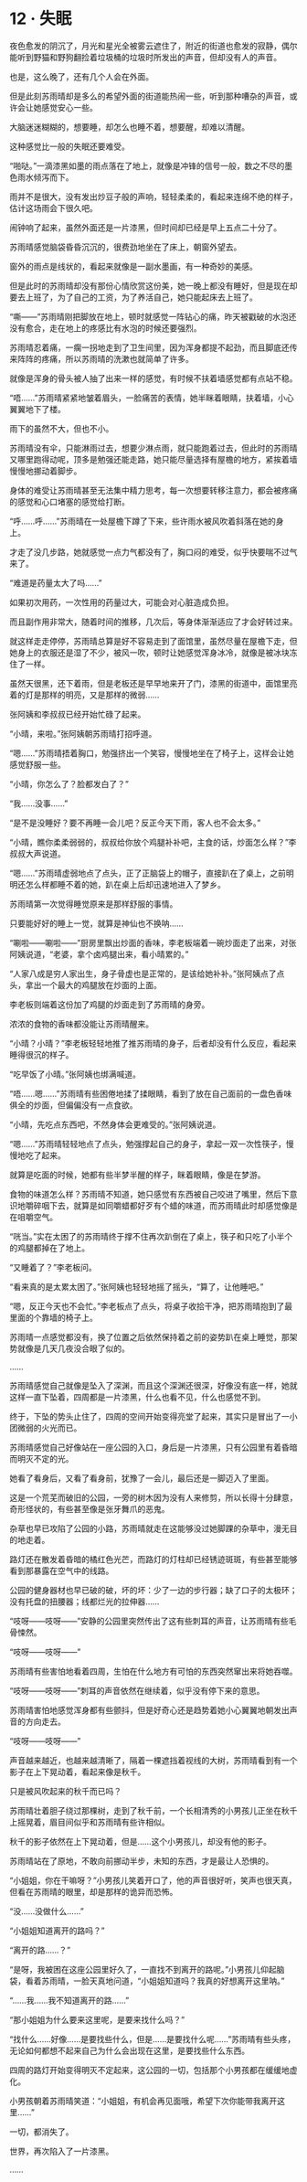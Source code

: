# 12 · 失眠

夜色愈发的阴沉了，月光和星光全被雾云遮住了，附近的街道也愈发的寂静，偶尔能听到野猫和野狗翻捡着垃圾桶的垃圾时所发出的声音，但却没有人的声音。

也是，这么晚了，还有几个人会在外面。

但是此刻苏雨晴却是多么的希望外面的街道能热闹一些，听到那种嘈杂的声音，或许会让她感觉安心一些。

大脑迷迷糊糊的，想要睡，却怎么也睡不着，想要醒，却难以清醒。

这种感觉比一般的失眠还要难受。

“啪哒。”一滴漆黑如墨的雨点落在了地上，就像是冲锋的信号一般，数之不尽的墨色雨水倾泻而下。

雨并不是很大，没有发出炒豆子般的声响，轻轻柔柔的，看起来连绵不绝的样子，估计这场雨会下很久吧。

闹钟响了起来，虽然外面还是一片漆黑，但时间却已经是早上五点二十分了。

苏雨晴感觉脑袋昏昏沉沉的，很费劲地坐在了床上，朝窗外望去。

窗外的雨点是线状的，看起来就像是一副水墨画，有一种奇妙的美感。

但是此时的苏雨晴却没有那份心情欣赏这份美，她一晚上都没有睡好，但是现在却要去上班了，为了自己的工资，为了养活自己，她只能起床去上班了。

“嘶——”苏雨晴刚把脚放在地上，顿时就感觉一阵钻心的痛，昨天被戳破的水泡还没有愈合，走在地上的疼感比有水泡的时候还要强烈。

苏雨晴忍着痛，一瘸一拐地走到了卫生间里，因为浑身都提不起劲，而且脚底还传来阵阵的疼痛，所以苏雨晴的洗漱也就简单了许多。

就像是浑身的骨头被人抽了出来一样的感觉，有时候不扶着墙感觉都有点站不稳。

“唔……”苏雨晴紧紧地皱着眉头，一脸痛苦的表情，她半眯着眼睛，扶着墙，小心翼翼地下了楼。

雨下的虽然不大，但也不小。

苏雨晴没有伞，只能淋雨过去，想要少淋点雨，就只能跑着过去，但此时的苏雨晴又哪里跑得动呢，顶多是勉强还能走路，她只能尽量选择有屋檐的地方，紧挨着墙慢慢地挪动着脚步。

身体的难受让苏雨晴甚至无法集中精力思考，每一次想要转移注意力，都会被疼痛的感觉和心口堵塞的感觉给打断。

“呼……呼……”苏雨晴在一处屋檐下蹲了下来，些许雨水被风吹着斜落在她的身上。

才走了没几步路，她就感觉一点力气都没有了，胸口闷的难受，似乎快要喘不过气来了。

“难道是药量太大了吗……”

如果初次用药，一次性用的药量过大，可能会对心脏造成负担。

而且副作用非常大，随着时间的推移，几次后，等身体渐渐适应了才会好转过来。

就这样走走停停，苏雨晴总算是好不容易走到了面馆里，虽然尽量在屋檐下走，但她身上的衣服还是湿了不少，被风一吹，顿时让她感觉浑身冰冷，就像是被冰块冻住了一样。

虽然天很黑，还下着雨，但是老板还是早早地来开了门，漆黑的街道中，面馆里亮着的灯是那样的明亮，又是那样的微弱……

张阿姨和李叔叔已经开始忙碌了起来。

“小晴，来啦。”张阿姨朝苏雨晴打招呼道。

“嗯……”苏雨晴捂着胸口，勉强挤出一个笑容，慢慢地坐在了椅子上，这样会让她感觉舒服一些。

“小晴，你怎么了？脸都发白了？”

“我……没事……”

“是不是没睡好？要不再睡一会儿吧？反正今天下雨，客人也不会太多。”

“小晴，瞧你柔柔弱弱的，叔叔给你放个鸡腿补补吧，主食的话，炒面怎么样？”李叔叔大声说道。

“嗯……”苏雨晴虚弱地点了点头，正了正脑袋上的帽子，直接趴在了桌上，之前明明还怎么样都睡不着的她，趴在桌上后却迅速地进入了梦乡。

苏雨晴第一次觉得睡觉原来是那样舒服的事情。

只要能好好的睡上一觉，就算是神仙也不换呐……

“唰啦——唰啦——”厨房里飘出炒面的香味，李老板端着一碗炒面走了出来，对张阿姨说道，“老婆，拿个卤鸡腿出来，看小晴累的。”

“人家八成是穷人家出生，身子骨虚也是正常的，是该给她补补。”张阿姨点了点头，拿出一个最大的鸡腿放在炒面的上面。

李老板则端着这份加了鸡腿的炒面走到了苏雨晴的身旁。

浓浓的食物的香味都没能让苏雨晴醒来。

“小晴？小晴？”李老板轻轻地推了推苏雨晴的身子，后者却没有什么反应，看起来睡得很沉的样子。

“吃早饭了小晴。”张阿姨也绑满喊道。

“唔……嗯……”苏雨晴有些困倦地揉了揉眼睛，看到了放在自己面前的一盘色香味俱全的炒面，但偏偏没有一点食欲。

“小晴，先吃点东西吧，不然身体会更难受的。”张阿姨说道。

“嗯……”苏雨晴轻轻地点了点头，勉强撑起自己的身子，拿起一双一次性筷子，慢慢地吃了起来。

就算是吃面的时候，她都有些半梦半醒的样子，眯着眼睛，像是在梦游。

食物的味道怎么样？苏雨晴不知道，她只感觉有东西被自己咬进了嘴里，然后下意识地嚼碎咽下去，就算是如同嚼蜡都好歹有个蜡的味道，而苏雨晴此时却感觉像是在咀嚼空气。

“咣当。”实在太困了的苏雨晴终于撑不住再次趴倒在了桌上，筷子和只吃了小半个的鸡腿都掉在了地上。

“又睡着了？”李老板问。

“看来真的是太累太困了。”张阿姨也轻轻地摇了摇头，“算了，让他睡吧。”

“嗯，反正今天也不会忙。”李老板点了点头，将桌子收拾干净，把苏雨晴抱到了最里面的个靠墙的椅子上。

苏雨晴一点感觉都没有，换了位置之后依然保持着之前的姿势趴在桌上睡觉，那架势就像是几天几夜没合眼了似的。

……

苏雨晴感觉自己就像是坠入了深渊，而且这个深渊还很深，好像没有底一样，她就这样一直下坠着，四周都是一片漆黑，什么也看不见，什么也感觉不到。

终于，下坠的势头止住了，四周的空间开始变得亮堂了起来，其实只是冒出了一小团微弱的火光而已。

苏雨晴感觉自己好像站在一座公园的入口，身后是一片漆黑，只有公园里有着昏暗而明灭不定的光。

她看了看身后，又看了看身前，犹豫了一会儿，最后还是一脚迈入了里面。

这是一个荒芜而破旧的公园，一旁的树木因为没有人来修剪，所以长得十分肆意，奇形怪状的，有些甚至像是张牙舞爪的恶鬼。

杂草也早已攻陷了公园的小路，苏雨晴就走在这能够没过她脚踝的杂草中，漫无目的地走着。

路灯还在散发着昏暗的橘红色光芒，而路灯的灯柱却已经锈迹斑斑，有些甚至能够看到那暴露在空气中的线路。

公园的健身器材也早已破的破，坏的坏：少了一边的步行器；缺了口子的太极环；没有托盘的扭腰器；线都烂光的拉伸器……

“吱呀——吱呀——”安静的公园里突然传出了这有些刺耳的声音，让苏雨晴有些毛骨悚然。

“吱呀——吱呀——”

苏雨晴有些害怕地看着四周，生怕在什么地方有可怕的东西突然窜出来将她吞噬。

“吱呀——吱呀——”刺耳的声音依然在继续着，似乎没有停下来的意思。

苏雨晴害怕地感觉浑身都有些颤抖，但是好奇心还是趋势着她小心翼翼地朝发出声音的方向走去。

“吱呀——吱呀——”

声音越来越近，也越来越清晰了，隔着一棵遮挡着视线的大树，苏雨晴看到有一个影子在上下晃动着，看起来像是秋千。

只是被风吹起来的秋千而已吗？

苏雨晴壮着胆子绕过那棵树，走到了秋千前，一个长相清秀的小男孩儿正坐在秋千上摇晃着，眉目间似乎和苏雨晴有些许相似。

秋千的影子依然在上下晃动着，但是……这个小男孩儿，却没有他的影子。

苏雨晴站在了原地，不敢向前挪动半步，未知的东西，才是最让人恐惧的。

“小姐姐，你在干嘛呀？”小男孩儿笑着开口了，他的声音很好听，笑声也很天真，但看在苏雨晴的眼里，却是那样的诡异而恐怖。

“没……没做什么……”

“小姐姐知道离开的路吗？”

“离开的路……？”

“是呀，我被困在这座公园里好久了，一直找不到离开的路呢。”小男孩儿仰起脑袋，看着苏雨晴，一脸天真地问道，“小姐姐知道吗？我真的好想离开这里呐。”

“……我……我不知道离开的路……”

“那小姐姐为什么要来这里呢，是要来找什么吗？”

“找什么……好像……是要找些什么，但是……是要找什么呢……”苏雨晴有些头疼，无论如何都想不起来自己为什么会出现在这里，是要找些什么东西。

四周的路灯开始变得明灭不定起来，这公园的一切，包括那个小男孩都在缓缓地虚化。

小男孩朝着苏雨晴笑道：“小姐姐，有机会再见面哦，希望下次你能带我离开这里……”

一切，都消失了。

世界，再次陷入了一片漆黑。

……
